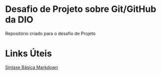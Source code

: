 # Desafio de Projeto sobre Git/GitHub da DIO

Repositório criado para o desafio de Projeto
# Links Úteis       

[Sintaxe Básica Markdown](https://www.markdownguide.org/basic-syntax/)

